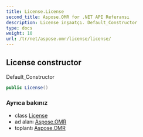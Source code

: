 ```yaml
---
title: License.License
second_title: Aspose.OMR for .NET API Referansı
description: License inşaatçı. Default_Constructor
type: docs
weight: 10
url: /tr/net/aspose.omr/license/license/
---
```

## License constructor

Default_Constructor

```csharp
public License()
```

### Ayrıca bakınız

* class [License](../)
* ad alanı [Aspose.OMR](../../license/)
* toplantı [Aspose.OMR](../../../)


